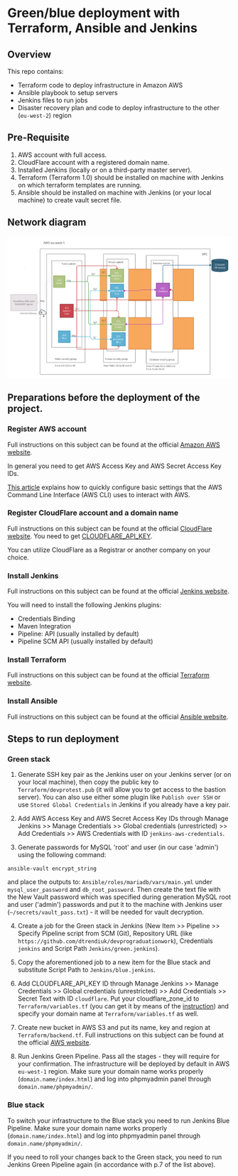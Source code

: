 # Green/blue deployment with Terraform, Ansible and Jenkins
## Overview
This repo contains:
- Terraform code to deploy infrastructure in Amazon AWS
- Ansible playbook to setup servers
- Jenkins files to run jobs
- Disaster recovery plan and code to deploy infrastructure to the other (`eu-west-2`) region

## Pre-Requisite
1. AWS account with full access.
2. CloudFlare account with a registered domain name.
3. Installed Jenkins (locally or on a third-party master server).
4. Terraform (Terraform 1.0) should be installed on machine with Jenkins on which terraform templates are running.
5. Ansible should be installed on machine with Jenkins (or your local machine) to create vault secret file.

## Network diagram
![Green/blue network diagram](docs/network_diagram.png "MarineGEO logo")

## Preparations before the deployment of the project.
### Register AWS account
Full instructions on this subject can be found at the official [Amazon AWS website](https://aws.amazon.com/free).

In general you need to get AWS Access Key and AWS Secret Access Key IDs.

[This article](https://docs.aws.amazon.com/cli/latest/userguide/cli-configure-quickstart.html) explains how to quickly configure basic settings that the AWS Command Line Interface (AWS CLI) uses to interact with AWS.

### Register CloudFlare account and a domain name
Full instructions on this subject can be found at the official [CloudFlare website](https://support.cloudflare.com/hc/en-us/articles/201720164-Creating-a-Cloudflare-account-and-adding-a-website). You need to get [CLOUDFLARE_API_KEY](https://developers.cloudflare.com/api/tokens/create).

You can utilize CloudFlare as a Registrar or another company on your choice.

### Install Jenkins
Full instructions on this subject can be found at the official [Jenkins website](https://www.jenkins.io/download/).

You will need to install the following Jenkins plugins:
- Credentials Binding
- Maven Integration
- Pipeline: API (usually installed by default)
- Pipeline SCM API (usually installed by default)

### Install Terraform
Full instructions on this subject can be found at the official [Terraform website](https://www.terraform.io/downloads).

### Install Ansible
Full instructions on this subject can be found at the official [Ansible website](https://docs.ansible.com/ansible/latest/installation_guide/intro_installation.html).


## Steps to run deployment
### Green stack

1. Generate SSH key pair as the Jenkins user on your Jenkins server (or on your local machine), then copy the public key to `Terraform/devprotest.pub` (it will allow you to get access to the bastion server).
You can also use either some plugin like `Publish over SSH` or use `Stored Global Credentials` in Jenkins if you already have a key pair.

2. Add AWS Access Key and AWS Secret Access Key IDs through Manage Jenkins >> Manage Credentials >> Global credentials (unrestricted) >> Add Credentials >> AWS Credentials with ID `jenkins-aws-credentials`.

3. Generate passwords for MySQL 'root' and user (in our case 'admin') using the following command:
```
ansible-vault encrypt_string
```
and place the outputs to: `Ansible/roles/mariadb/vars/main.yml` under `mysql_user_password` and `db_root_password`. Then create the text file with the New Vault password which was specified during generation MySQL root and user ('admin') passwords and put it to the machine with Jenkins user (`~/secrets/vault_pass.txt`) - it will be needed for vault decryption.

4. Create a job for the Green stack in Jenkins (New Item >> Pipeline >> Specify Pipeline script from SCM (Git), Repository URL (like `https://github.com/dtrendiuk/devprograduationwork`), Credentials `jenkins` and Script Path `Jenkins/green.jenkins`).

5. Copy the aforementioned job to a new item for the Blue stack and substitute Script Path to `Jenkins/blue.jenkins`.

6. Add CLOUDFLARE_API_KEY ID through Manage Jenkins >> Manage Credentials >> Global credentials (unrestricted) >> Add Credentials >> Secret Text with ID `cloudflare`. Put your cloudflare_zone_id to `Terraform/variables.tf` (you can get it by means of the [instruction](https://developers.cloudflare.com/workers/get-started/guide#optional-configure-for-deploying-to-a-registered-domain)) and specify your domain name at `Terraform/variables.tf` as well.

7. Create new bucket in AWS S3 and put its name, key and region at `Terraform/backend.tf`. Full instructions on this subject can be found at the official [AWS website](https://docs.aws.amazon.com/AmazonS3/latest/userguide/create-bucket-overview.html).

8. Run Jenkins Green Pipeline. Pass all the stages - they will require for your confirmation. The infrastructure will be deployed by default in AWS `eu-west-1` region. Make sure your domain name works properly (`domain.name/index.html`) and log into phpmyadmin panel through `domain.name/phpmyadmin/`.

### Blue stack

To switch your infrastructure to the Blue stack you need to run Jenkins Blue Pipeline. Make sure your domain name works properly (`domain.name/index.html`) and log into phpmyadmin panel through `domain.name/phpmyadmin/`.

If you need to roll your changes back to the Green stack, you need to run Jenkins Green Pipeline again (in accordance with p.7 of the list above).
